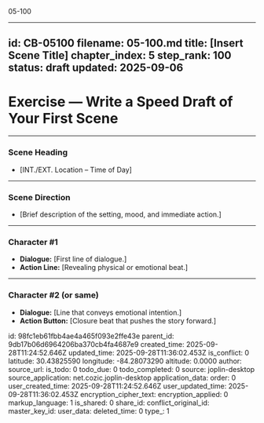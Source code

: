 05-100

---
id: CB-05100
filename: 05-100.md
title: [Insert Scene Title]
chapter_index: 5
step_rank: 100
status: draft
updated: 2025-09-06
---

# Exercise — Write a Speed Draft of Your First Scene

---

### **Scene Heading**
- [INT./EXT. Location – Time of Day]

---

### **Scene Direction**
- [Brief description of the setting, mood, and immediate action.]

---

### **Character #1**
- **Dialogue:** [First line of dialogue.]  
- **Action Line:** [Revealing physical or emotional beat.]  

---

### **Character #2 (or same)**
- **Dialogue:** [Line that conveys emotional intention.]  
- **Action Button:** [Closure beat that pushes the story forward.]  


id: 98fc1eb61fbb4ae4a465f093e2ffe43e
parent_id: 9db17b06d6964206ba370cb4fa4687e9
created_time: 2025-09-28T11:24:52.646Z
updated_time: 2025-09-28T11:36:02.453Z
is_conflict: 0
latitude: 30.43825590
longitude: -84.28073290
altitude: 0.0000
author: 
source_url: 
is_todo: 0
todo_due: 0
todo_completed: 0
source: joplin-desktop
source_application: net.cozic.joplin-desktop
application_data: 
order: 0
user_created_time: 2025-09-28T11:24:52.646Z
user_updated_time: 2025-09-28T11:36:02.453Z
encryption_cipher_text: 
encryption_applied: 0
markup_language: 1
is_shared: 0
share_id: 
conflict_original_id: 
master_key_id: 
user_data: 
deleted_time: 0
type_: 1